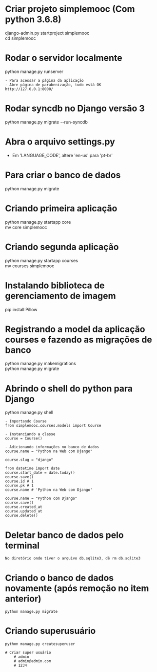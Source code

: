 # Criar projeto simplemooc (Com python 3.6.8)
django-admin.py startproject simplemooc  
cd simplemooc

# Rodar o servidor localmente
python manage.py runserver

	- Para acessar a página da aplicação
	- Abre página de parabenização, tudo está OK
	http://127.0.0.1:8000/

# Rodar syncdb no Django versão 3
python manage.py migrate --run-syncdb

# Abra o arquivo settings.py
- Em 'LANGUAGE_CODE', altere 'en-us' para 'pt-br'

# Para criar o banco de dados
python manage.py migrate

# Criando primeira aplicação
python manage.py startapp core  
mv core simplemooc

# Criando segunda aplicação
python manage.py startapp courses  
mv courses simplemooc

# Instalando biblioteca de gerenciamento de imagem
pip install Pillow

# Registrando a model da aplicação courses e fazendo as migrações de banco
python manage.py makemigrations  
python manage.py migrate

# Abrindo o shell do python para Django
python manage.py shell

	- Importando Course
	from simplemooc.courses.models import Course

	- Instanciando a classe
	course = Course()

	- Adicionando informações no banco de dados
	course.name = "Python na Web com Django"

	course.slug = "django"

	from datetime import date
	course.start_date = date.today()
	course.save()
	course.id # 1
	course.pk # 1
	course.name # 'Python na Web com Django'

	course.name = "Python com Django"
	course.save()
	course.created_at
	course.updated_at
	course.delete()

# Deletar banco de dados pelo terminal
	No diretório onde tiver o arquivo db.sqlite3, dê rm db.sqlite3

# Criando o banco de dados novamente (após remoção no item anterior)
	python manage.py migrate

# Criando superusuário
	python manage.py createsuperuser

	# Criar super usuário
		# admin
		# admin@admin.com
		# 1234
